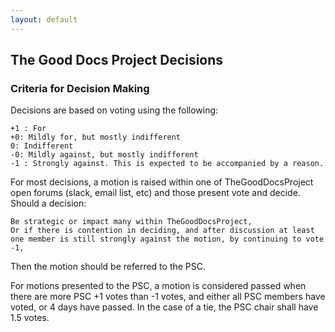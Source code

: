 ```yaml
---
layout: default
---
```


## The Good Docs Project Decisions

### Criteria for Decision Making

Decisions are based on voting using the following:

    +1 : For
    +0: Mildly for, but mostly indifferent
    0: Indifferent
    -0: Mildly against, but mostly indifferent
    -1 : Strongly against. This is expected to be accompanied by a reason.

For most decisions, a motion is raised within one of TheGoodDocsProject open forums (slack, email list, etc) and those present vote and decide. Should a decision:

    Be strategic or impact many within TheGoodDocsProject,
    Or if there is contention in deciding, and after discussion at least one member is still strongly against the motion, by continuing to vote -1,

Then the motion should be referred to the PSC.

For motions presented to the PSC, a motion is considered passed when there are more PSC +1 votes than -1 votes, and either all PSC members have voted, or 4 days have passed. In the case of a tie, the PSC chair shall have 1.5 votes.

